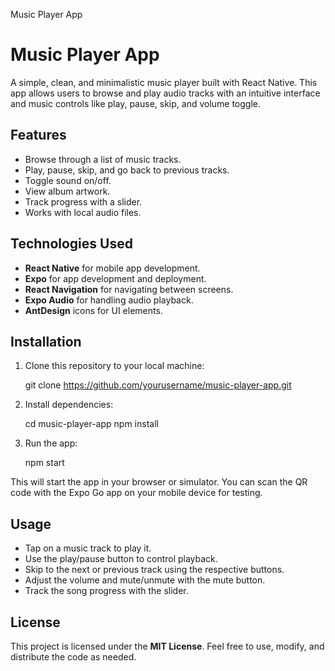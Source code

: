  Music Player App

Music Player App
================

A simple, clean, and minimalistic music player built with React Native. This app allows users to browse and play audio tracks with an intuitive interface and music controls like play, pause, skip, and volume toggle.

Features
--------

*   Browse through a list of music tracks.
*   Play, pause, skip, and go back to previous tracks.
*   Toggle sound on/off.
*   View album artwork.
*   Track progress with a slider.
*   Works with local audio files.

Technologies Used
-----------------

*   **React Native** for mobile app development.
*   **Expo** for app development and deployment.
*   **React Navigation** for navigating between screens.
*   **Expo Audio** for handling audio playback.
*   **AntDesign** icons for UI elements.

Installation
------------

1.  Clone this repository to your local machine:

    git clone https://github.com/yourusername/music-player-app.git

3.  Install dependencies:

    cd music-player-app
    npm install

5.  Run the app:

    npm start

This will start the app in your browser or simulator. You can scan the QR code with the Expo Go app on your mobile device for testing.

Usage
-----

*   Tap on a music track to play it.
*   Use the play/pause button to control playback.
*   Skip to the next or previous track using the respective buttons.
*   Adjust the volume and mute/unmute with the mute button.
*   Track the song progress with the slider.

License
-------

This project is licensed under the **MIT License**. Feel free to use, modify, and distribute the code as needed.
